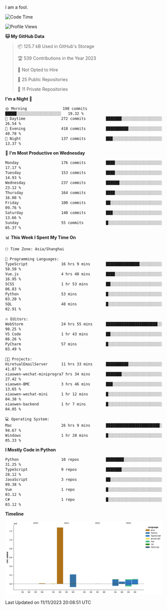 I am a fool.

<!--START_SECTION:waka-->
![Code Time](http://img.shields.io/badge/Code%20Time-876%20hrs%2010%20mins-blue)

![Profile Views](http://img.shields.io/badge/Profile%20Views-4-blue)

**🐱 My GitHub Data** 

> 📦 125.7 kB Used in GitHub's Storage 
 > 
> 🏆 539 Contributions in the Year 2023
 > 
> 🚫 Not Opted to Hire
 > 
> 📜 25 Public Repositories 
 > 
> 🔑 11 Private Repositories 
 > 
**I'm a Night 🦉** 

```text
🌞 Morning                198 commits         █████░░░░░░░░░░░░░░░░░░░░   19.32 % 
🌆 Daytime                272 commits         ███████░░░░░░░░░░░░░░░░░░   26.54 % 
🌃 Evening                418 commits         ██████████░░░░░░░░░░░░░░░   40.78 % 
🌙 Night                  137 commits         ███░░░░░░░░░░░░░░░░░░░░░░   13.37 % 
```
📅 **I'm Most Productive on Wednesday** 

```text
Monday                   176 commits         ████░░░░░░░░░░░░░░░░░░░░░   17.17 % 
Tuesday                  153 commits         ████░░░░░░░░░░░░░░░░░░░░░   14.93 % 
Wednesday                237 commits         ██████░░░░░░░░░░░░░░░░░░░   23.12 % 
Thursday                 164 commits         ████░░░░░░░░░░░░░░░░░░░░░   16.00 % 
Friday                   100 commits         ██░░░░░░░░░░░░░░░░░░░░░░░   09.76 % 
Saturday                 140 commits         ███░░░░░░░░░░░░░░░░░░░░░░   13.66 % 
Sunday                   55 commits          █░░░░░░░░░░░░░░░░░░░░░░░░   05.37 % 
```


📊 **This Week I Spent My Time On** 

```text
🕑︎ Time Zone: Asia/Shanghai

💬 Programming Languages: 
TypeScript               16 hrs 9 mins       ███████████████░░░░░░░░░░   58.50 % 
Vue.js                   4 hrs 40 mins       ████░░░░░░░░░░░░░░░░░░░░░   16.95 % 
SCSS                     1 hr 53 mins        ██░░░░░░░░░░░░░░░░░░░░░░░   06.83 % 
Python                   53 mins             █░░░░░░░░░░░░░░░░░░░░░░░░   03.20 % 
SQL                      48 mins             █░░░░░░░░░░░░░░░░░░░░░░░░   02.91 % 

🔥 Editors: 
WebStorm                 24 hrs 55 mins      ███████████████████████░░   90.25 % 
VS Code                  1 hr 43 mins        ██░░░░░░░░░░░░░░░░░░░░░░░   06.26 % 
PyCharm                  57 mins             █░░░░░░░░░░░░░░░░░░░░░░░░   03.49 % 

🐱‍💻 Projects: 
HiretualEmailServer      11 hrs 33 mins      ██████████░░░░░░░░░░░░░░░   41.87 % 
xiaowen-wechat-miniprogra7 hrs 34 mins       ███████░░░░░░░░░░░░░░░░░░   27.42 % 
xiaowen-BMC              3 hrs 46 mins       ███░░░░░░░░░░░░░░░░░░░░░░   13.65 % 
xiaowen-wechat-mini      1 hr 12 mins        █░░░░░░░░░░░░░░░░░░░░░░░░   04.38 % 
xiaowen-backend          1 hr 7 mins         █░░░░░░░░░░░░░░░░░░░░░░░░   04.05 % 

💻 Operating System: 
Mac                      26 hrs 9 mins       ████████████████████████░   94.67 % 
Windows                  1 hr 28 mins        █░░░░░░░░░░░░░░░░░░░░░░░░   05.33 % 
```

**I Mostly Code in Python** 

```text
Python                   10 repos            ████████░░░░░░░░░░░░░░░░░   31.25 % 
TypeScript               9 repos             ███████░░░░░░░░░░░░░░░░░░   28.12 % 
JavaScript               3 repos             ██░░░░░░░░░░░░░░░░░░░░░░░   09.38 % 
Vue                      1 repo              █░░░░░░░░░░░░░░░░░░░░░░░░   03.12 % 
C#                       1 repo              █░░░░░░░░░░░░░░░░░░░░░░░░   03.12 % 
```



**Timeline**

![Lines of Code chart](https://raw.githubusercontent.com/VeejaLiu/VeejaLiu/master/assets/bar_graph.png)


 Last Updated on 11/11/2023 20:08:51 UTC
<!--END_SECTION:waka-->
